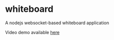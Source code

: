 # whiteboard
A nodejs websocket-based whiteboard application

Video demo available [here](https://youtu.be/l4BBHvdp-nI)
